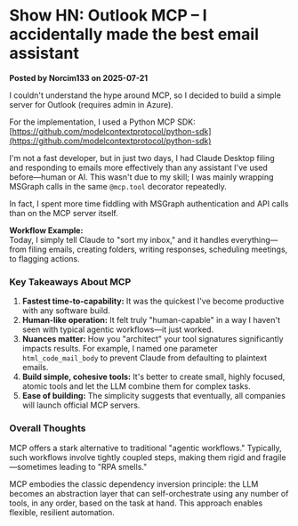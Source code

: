 # Show HN: Outlook MCP – I accidentally made the best email assistant

**Posted by Norcim133 on 2025-07-21**

I couldn't understand the hype around MCP, so I decided to build a simple server for Outlook (requires admin in Azure).

For the implementation, I used a Python MCP SDK: [https://github.com/modelcontextprotocol/python-sdk](https://github.com/modelcontextprotocol/python-sdk)

I'm not a fast developer, but in just two days, I had Claude Desktop filing and responding to emails more effectively than any assistant I've used before—human or AI. This wasn't due to my skill; I was mainly wrapping MSGraph calls in the same `@mcp.tool` decorator repeatedly.

In fact, I spent more time fiddling with MSGraph authentication and API calls than on the MCP server itself.

**Workflow Example:**  
Today, I simply tell Claude to "sort my inbox," and it handles everything—from filing emails, creating folders, writing responses, scheduling meetings, to flagging actions.

### Key Takeaways About MCP

1. **Fastest time-to-capability:** It was the quickest I've become productive with any software build.  
2. **Human-like operation:** It felt truly "human-capable" in a way I haven't seen with typical agentic workflows—it just worked.  
3. **Nuances matter:** How you "architect" your tool signatures significantly impacts results. For example, I named one parameter `html_code_mail_body` to prevent Claude from defaulting to plaintext emails.  
4. **Build simple, cohesive tools:** It's better to create small, highly focused, atomic tools and let the LLM combine them for complex tasks.  
5. **Ease of building:** The simplicity suggests that eventually, all companies will launch official MCP servers.

### Overall Thoughts

MCP offers a stark alternative to traditional "agentic workflows." Typically, such workflows involve tightly coupled steps, making them rigid and fragile—sometimes leading to "RPA smells." 

MCP embodies the classic dependency inversion principle: the LLM becomes an abstraction layer that can self-orchestrate using any number of tools, in any order, based on the task at hand. This approach enables flexible, resilient automation.
